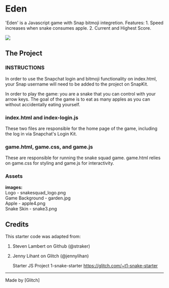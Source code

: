 # Eden

 'Eden'  is a Javascript game with Snap bitmoji integretion.  Features: 1. Speed increases when snake consumes apple. 2. Current and Highest Score.

![](https://res.cloudinary.com/b1917/image/upload/v1598251499/portfolio/snake_game.jpg)

## The Project

### INSTRUCTIONS

In order to use the Snapchat login and bitmoji functionality on index.html, your Snap username will need to be added to the project on SnapKit.

In order to play the game: you are a snake that you can control with your arrow keys.
The goal of the game is to eat as many apples as you can without accidentally eating yourself.

### index.html and index-login.js

These two files are responsible for the home page of the game, including the log in via Snapchat's Login Kit.

### game.html, game.css, and game.js

These are responsible for running the snake squad game. game.html relies on game.css for styling and game.js for interactivity.

### Assets

**images:** \
Logo - snakesquad_logo.png \
Game Background - garden.jpg \
Apple - apple4.png  \
Snake Skin -  snake3.png 

## Credits

This starter code was adapted from:

1. Steven Lambert on Github (@straker)

2. Jenny Lihant on Glitch (@jennylihan)

   Starter JS Project 1-snake-starter
   https://glitch.com/~t1-snake-starter

   

---------------------------------------

Made by [Glitch]
